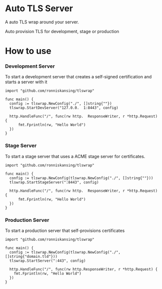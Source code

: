 # Auto TLS Server
A auto TLS wrap around your server.

Auto provision TLS for development, stage or production

# How to use

### Development Server
To start a development server that creates a self-signed certification and starts a server with it

```golang
import "github.com/ronniskansing/tlswrap"

func main() {
  config := tlswrap.NewConfig("./", []string{""})
  tlswrap.StartDevServer("127.0.0.  1:8443", config)
  
  http.HandleFunc("/", func(rw http.  ResponseWriter, r *http.Request) {
      fmt.Fprintln(rw, "Hello World")
  })
}
```

### Stage Server
To start a stage server that uses a ACME stage server for certificates.

```golang
import "github.com/ronniskansing/tlswrap"

func main() {
  config := tlswrap.NewConfig(tlswrap.NewConfig("./", []string{""}))
  tlswrap.StartStageServer(":8443", config)
  
  http.HandleFunc("/", func(rw http.  ResponseWriter, r *http.Request) {
      fmt.Fprintln(rw, "Hello World")
  })
}
```

### Production Server
To start a production server that self-provisions certificates
```golang
import "github.com/ronniskansing/tlswrap"

func main() {
  config := tlswrap.NewConfig(tlswrap.NewConfig("./", []string{"domain.tld"}))
  tlswrap.StartServer(":443", config)

  http.HandleFunc("/", func(rw http.ResponseWriter, r *http.Request) {
    fmt.Fprintln(rw, "Hello World")
  })
}
```